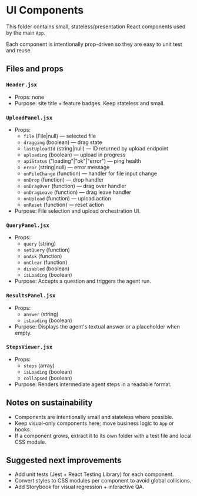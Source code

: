 # UI Components

This folder contains small, stateless/presentation React components used by the main `App`.

Each component is intentionally prop-driven so they are easy to unit test and reuse.

## Files and props

### `Header.jsx`
- Props: none
- Purpose: site title + feature badges. Keep stateless and small.

### `UploadPanel.jsx`
- Props:
  - `file` (File|null) — selected file
  - `dragging` (boolean) — drag state
  - `lastUploadId` (string|null) — ID returned by upload endpoint
  - `uploading` (boolean) — upload in progress
  - `apiStatus` ("loading"|"ok"|"error") — ping health
  - `error` (string|null) — error message
  - `onFileChange` (function) — handler for file input change
  - `onDrop` (function) — drop handler
  - `onDragOver` (function) — drag over handler
  - `onDragLeave` (function) — drag leave handler
  - `onUpload` (function) — upload action
  - `onReset` (function) — reset action
- Purpose: File selection and upload orchestration UI.

### `QueryPanel.jsx`
- Props:
  - `query` (string)
  - `setQuery` (function)
  - `onAsk` (function)
  - `onClear` (function)
  - `disabled` (boolean)
  - `isLoading` (boolean)
- Purpose: Accepts a question and triggers the agent run.

### `ResultsPanel.jsx`
- Props:
  - `answer` (string)
  - `isLoading` (boolean)
- Purpose: Displays the agent's textual answer or a placeholder when empty.

### `StepsViewer.jsx`
- Props:
  - `steps` (array)
  - `isLoading` (boolean)
  - `collapsed` (boolean)
- Purpose: Renders intermediate agent steps in a readable format.

## Notes on sustainability
- Components are intentionally small and stateless where possible.
- Keep visual-only components here; move business logic to `App` or hooks.
- If a component grows, extract it to its own folder with a test file and local CSS module.

## Suggested next improvements
- Add unit tests (Jest + React Testing Library) for each component.
- Convert styles to CSS modules per component to avoid global collisions.
- Add Storybook for visual regression + interactive QA.
